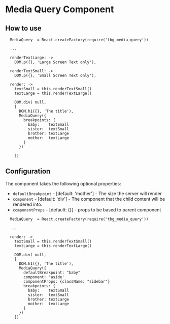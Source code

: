 # Media Query Component

## How to use

```
  MediaQuery  = React.createFactory(require('tbg_media_query'))
  
  ...

  renderTextLarge: ->
    DOM.p({}, 'Large Screen Text only'),

  renderTextSmall: ->
    DOM.p({}, 'Small Screen Text only'),

  render: ->
    textSmall = this.renderTextSmall()
    textLarge = this.renderTextLarge()

    DOM.div( null,
    [
      DOM.h1({}, 'The title'),
      MediaQuery({
        breakpoints: {
          baby:    textSmall
          sister:  textSmall
          brother: textLarge
          mother:  textLarge
        }
      })
      
    ])
```
## Configuration

The component takes the following optional properties:

* `defaultBreakpoint` - [default: 'mother'] - The size the server will render
* `component` - [default: 'div'] - The component that the child content will be rendered into.
* `componentProps` - [default: {}] - props to be based to parent component

```
  MediaQuery  = React.createFactory(require('tbg_media_query'))
  
  ...

  render: ->
    textSmall = this.renderTextSmall()
    textLarge = this.renderTextLarge()

    DOM.div( null,
    [
      DOM.h1({}, 'The title'),
      MediaQuery({
        defaultBreakpoint: "baby"
        component: 'aside'
        componentProps: {className: "sidebar"} 
        breakpoints: {
          baby:    textSmall
          sister:  textSmall
          brother: textLarge
          mother:  textLarge
        }
      })
    ])
```

